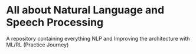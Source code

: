 # All about Natural Language and Speech Processing    
A repository containing everything NLP and Improving the architecture with ML/RL (Practice Journey)       
   
                                      
